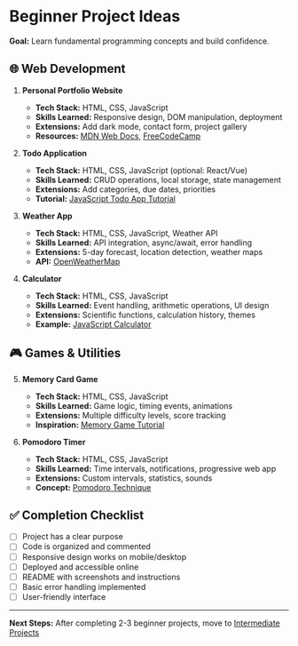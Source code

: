 # Beginner Project Ideas

**Goal:** Learn fundamental programming concepts and build confidence.

## 🌐 Web Development

1.  **Personal Portfolio Website**
    *   **Tech Stack:** HTML, CSS, JavaScript
    *   **Skills Learned:** Responsive design, DOM manipulation, deployment
    *   **Extensions:** Add dark mode, contact form, project gallery
    *   **Resources:** [MDN Web Docs](https://developer.mozilla.org/), [FreeCodeCamp](https://www.freecodecamp.org/)

2.  **Todo Application**
    *   **Tech Stack:** HTML, CSS, JavaScript (optional: React/Vue)
    *   **Skills Learned:** CRUD operations, local storage, state management
    *   **Extensions:** Add categories, due dates, priorities
    *   **Tutorial:** [JavaScript Todo App Tutorial](https://www.w3schools.com/howto/howto_js_todolist.asp)

3.  **Weather App**
    *   **Tech Stack:** HTML, CSS, JavaScript, Weather API
    *   **Skills Learned:** API integration, async/await, error handling
    *   **Extensions:** 5-day forecast, location detection, weather maps
    *   **API:** [OpenWeatherMap](https://openweathermap.org/api)

4.  **Calculator**
    *   **Tech Stack:** HTML, CSS, JavaScript
    *   **Skills Learned:** Event handling, arithmetic operations, UI design
    *   **Extensions:** Scientific functions, calculation history, themes
    *   **Example:** [JavaScript Calculator](https://github.com/facebook/react/blob/main/fixtures/calculator/)

## 🎮 Games & Utilities

5.  **Memory Card Game**
    *   **Tech Stack:** HTML, CSS, JavaScript
    *   **Skills Learned:** Game logic, timing events, animations
    *   **Extensions:** Multiple difficulty levels, score tracking
    *   **Inspiration:** [Memory Game Tutorial](https://www.freecodecamp.org/news/how-to-build-a-memory-matching-game-in-javascript/)

6.  **Pomodoro Timer**
    *   **Tech Stack:** HTML, CSS, JavaScript
    *   **Skills Learned:** Time intervals, notifications, progressive web app
    *   **Extensions:** Custom intervals, statistics, sounds
    *   **Concept:** [Pomodoro Technique](https://en.wikipedia.org/wiki/Pomodoro_Technique)

## ✅ Completion Checklist

- [ ] Project has a clear purpose
- [ ] Code is organized and commented
- [ ] Responsive design works on mobile/desktop
- [ ] Deployed and accessible online
- [ ] README with screenshots and instructions
- [ ] Basic error handling implemented
- [ ] User-friendly interface

---

**Next Steps:** After completing 2-3 beginner projects, move to [Intermediate Projects](./intermediate-projects.md)
